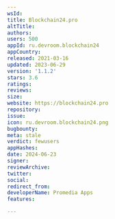 ```yaml
---
wsId: 
title: Blockchain24.pro
altTitle: 
authors: 
users: 500
appId: ru.devroom.blockchain24
appCountry: 
released: 2021-03-16
updated: 2023-06-29
version: '1.1.2'
stars: 3.6
ratings: 
reviews: 
size: 
website: https://blockchain24.pro
repository: 
issue: 
icon: ru.devroom.blockchain24.png
bugbounty: 
meta: stale
verdict: fewusers
appHashes: 
date: 2024-06-23
signer: 
reviewArchive: 
twitter: 
social: 
redirect_from: 
developerName: Promedia Apps
features: 

---
```


